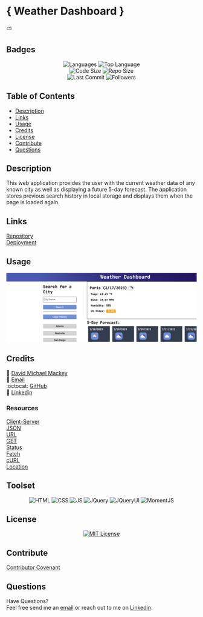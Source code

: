 # { Weather Dashboard }

:partly_sunny:

## Badges

<p align="center">
<img src="https://img.shields.io/github/languages/count/davidmichaelmackey/weather-dashboard?color=FF9AA2&style=for-the-badge" alt="Languages" />
<img src="https://img.shields.io/github/languages/top/davidmichaelmackey/weather-dashboard?color=FFB7B2&style=for-the-badge" alt="Top Language" /><br>
<img src="https://img.shields.io/github/languages/code-size/davidmichaelmackey/weather-dashboard?color=FFDAC1&style=for-the-badge" alt="Code Size" />
<img src="https://img.shields.io/github/repo-size/davidmichaelmackey/weather-dashboard?color=E2F0CB&style=for-the-badge" alt="Repo Size" /><br>
<img src="https://img.shields.io/github/last-commit/davidmichaelmackey/weather-dashboard?color=B5EAD7&style=for-the-badge" alt="Last Commit" />
<img src="https://img.shields.io/github/followers/davidmichaelmackey?style=for-the-badge" alt="Followers" />
</p>

## Table of Contents

- [Description](#description)
- [Links](#links)
- [Usage](#usage)
- [Credits](#credits)
- [License](#license)
- [Contribute](#contribute)
- [Questions](#questions)

## Description

This web application provides the user with the current weather data of any known city as well as displaying a future 5-day forecast. The application stores previous search history in local storage and displays them when the page is loaded again.

## Links

[Repository](https://github.com/davidmichaelmackey/weather-dashboard)<br>
[Deployment](https://davidmichaelmackey.github.io/weather-dashboard/)

## Usage

![Usage](assets/images/screenshot.png)

## Credits

:bust_in_silhouette: [David Michael Mackey](https://www.notion.so/davidmichaelmackey/David-Mackey-a59ce61a996840d6a933e3b135673467?pvs=4)<br>
:email: [Email](mailto:davidmackey@hey.com)<br>
:octocat: [GitHub](https://github.com/davidmichaelmackey/)<br>
:briefcase: [Linkedin](https://linkedin.com/in/davidmichaelmackey/)<br>

### Resources

[Client-Server](https://developer.mozilla.org/en-US/docs/Learn/Server-side/First_steps/Client-Server_overview)<br>
[JSON](https://developer.mozilla.org/en-US/docs/Web/JavaScript/Reference/Global_Objects/JSON)<br>
[URL](https://developer.mozilla.org/en-US/docs/Web/API/URL)<br>
[GET](https://developer.mozilla.org/en-US/docs/Web/HTTP/Methods/GET)<br>
[Status](https://developer.mozilla.org/en-US/docs/Web/HTTP/Status)<br>
[Fetch](https://developer.mozilla.org/en-US/docs/Web/API/Fetch_API)<br>
[cURL](https://curl.se/docs/httpscripting.html)<br>
[Location](https://developer.mozilla.org/en-US/docs/Web/API/Location)<br>

## Toolset

<p align="center"><img src="https://img.shields.io/badge/-HTML-EB6337?style=for-the-badge"  alt="HTML" />
      <img src="https://img.shields.io/badge/-CSS-2A56F5?style=for-the-badge"  alt="CSS" />
      <img src="https://img.shields.io/badge/-JS-F6DD4A?style=for-the-badge"  alt="JS" />
      <img src="https://img.shields.io/badge/-JQuery-2E67A8?style=for-the-badge"  alt="JQuery" />
      <img src="https://img.shields.io/badge/-JQueryUI-0D1422?style=for-the-badge"  alt="JQueryUI" />
      <img src="https://img.shields.io/badge/-MomentJS-E06E38?style=for-the-badge"  alt="MomentJS" />
      
</p>

## License

<p align = "center">
  <a href="https://opensource.org/licenses/MIT"><img src="https://img.shields.io/badge/License-MIT-A31F34?style=for-the-badge" alt="MIT License"/></a>
</p>

## Contribute

[Contributor Covenant](https://www.contributor-covenant.org/)

## Questions

Have Questions?
<br>
Feel free send me an [email](mailto:davidmackey@hey.com) or reach out to me on [Linkedin](https://linkedin.com/in/davidmichaelmackey/).
